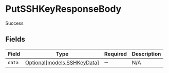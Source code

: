# PutSSHKeyResponseBody

Success


## Fields

| Field                                                  | Type                                                   | Required                                               | Description                                            |
| ------------------------------------------------------ | ------------------------------------------------------ | ------------------------------------------------------ | ------------------------------------------------------ |
| `data`                                                 | [Optional[models.SSHKeyData]](../models/sshkeydata.md) | :heavy_minus_sign:                                     | N/A                                                    |